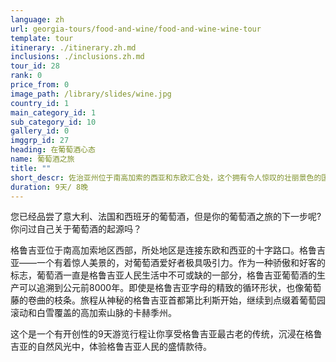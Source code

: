 ```yaml
---
language: zh
url: georgia-tours/food-and-wine/food-and-wine-wine-tour
template: tour
itinerary: ./itinerary.zh.md
inclusions: ./inclusions.zh.md
tour_id: 28
rank: 0
price_from: 0
image_path: /library/slides/wine.jpg
country_id: 1
main_category_id: 1
sub_category_id: 10
gallery_id: 0
imggrp_id: 27
heading: 在葡萄酒心态
name: 葡萄酒之旅
title: ""
short_descr: 佐治亚州位于南高加索的西亚和东欧汇合处，这个拥有令人惊叹的壮丽景色的国家最近出现在葡萄酒爱好者的雷达上
duration: 9天/ 8晚
---
```

您已经品尝了意大利、法国和西班牙的葡萄酒，但是你的葡萄酒之旅的下一步呢?你问过自己关于葡萄酒的起源吗？

格鲁吉亚位于南高加索地区西部，所处地区是连接东欧和西亚的十字路口。格鲁吉亚——一个有着惊人美景的，对葡萄酒爱好者极具吸引力。作为一种骄傲和好客的标志，葡萄酒一直是格鲁吉亚人民生活中不可或缺的一部分，格鲁吉亚葡萄酒的生产可以追溯到公元前8000年。即使是格鲁吉亚字母的精致的循环形状，也像葡萄藤的卷曲的枝条。旅程从神秘的格鲁吉亚首都第比利斯开始，继续到点缀着葡萄园滚动和白雪覆盖的高加索山脉的卡赫季州。

这个是一个有开创性的9天游览行程让你享受格鲁吉亚最古老的传统，沉浸在格鲁吉亚的自然风光中，体验格鲁吉亚人民的盛情款待。